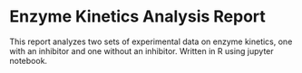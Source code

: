 # Enzyme Kinetics Analysis Report
This report analyzes two sets of experimental data on enzyme kinetics, one with an inhibitor and one without an inhibitor. Written in R using jupyter notebook.
